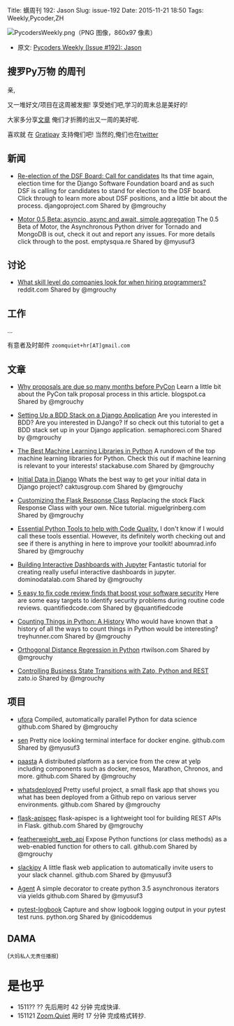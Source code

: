 Title: 蠎周刊 192: Jason
Slug: issue-192
Date: 2015-11-21 18:50
Tags: Weekly,Pycoder,ZH


![PycodersWeekly.png（PNG 图像，860x97 像素）](http://zoomq.qiniucdn.com/logos/PycodersWeekly.png?imageView2/2/w/360)



- 原文: [Pycoders Weekly (Issue #192): Jason](http://us4.campaign-archive2.com/?u=9735795484d2e4c204da82a29&id=e590684bd0)


## 搜罗Py万物 的周刊

亲,


又一堆好文/项目在这周被发掘!
享受她们吧,学习的周末总是美好的!

大家多分享[文章](http://pycoders.com/submissions/)
俺们才折腾的出又一周的美好呢.

喜欢就
在 [Gratipay](https://www.gratipay.com/PycodersWeekly)
支持俺们吧!
当然的,俺们也在[twitter](http://www.twitter.com/pycoders)


## 新闻



- [Re-election of the DSF Board: Call for candidates](https://www.djangoproject.com/weblog/2015/nov/12/re-election-dsf-board-call-candidates/)
Its that time again, election time for the Django Software Foundation board and as such DSF is calling for candidates to stand for election to the DSF board. Click through to learn more about DSF positions, and a little bit about the process.
djangoproject.com
Shared by @mgrouchy
 

- [Motor 0.5 Beta: asyncio, async and await, simple aggregation](https://emptysqua.re/blog/motor-0-5-beta-asyncio-async-await/)
The 0.5 Beta of Motor, the Asynchronous Python driver for Tornado and MongoDB is out, check it out and report any issues. For more details click through to the post.
emptysqua.re
Shared by @myusuf3

## 讨论

- [What skill level do companies look for when hiring programmers?](https://www.reddit.com/r/Python/comments/3s9zvl/what_skill_level_do_companies_look_for_when/)
reddit.com
Shared by @mgrouchy
 


## 工作

...

有意者及时邮件 `zoomquiet+hr[AT]gmail.com`


## 文章


- [Why proposals are due so many months before PyCon](http://pycon.blogspot.ca/2015/11/why-proposals-are-due-so-many-months.html)
Learn a little bit about the PyCon talk proposal process in this article.
blogspot.ca
Shared by @mgrouchy

- [Setting Up a BDD Stack on a Django Application](https://semaphoreci.com/community/tutorials/setting-up-a-bdd-stack-on-a-django-application)
Are you interested in BDD? Are you interested in DJango? If so check out this tutorial to get a BDD stack set up in your Django application.
semaphoreci.com
Shared by @mgrouchy
 

- [The Best Machine Learning Libraries in Python](http://stackabuse.com/the-best-machine-learning-libraries-in-python/)
A rundown of the top machine learning libraries for Python. Check this out if machine learning is relevant to your interests!
stackabuse.com
Shared by @mgrouchy


- [Initial Data in Django](https://www.caktusgroup.com/blog/2015/11/10/initial-data-django/)
Whats the best way to get your initial data in Django project?
caktusgroup.com
Shared by @mgrouchy
 

- [Customizing the Flask Response Class](http://blog.miguelgrinberg.com/post/customizing-the-flask-response-class)
Replacing the stock Flack Response Class with your own. Nice tutorial.
miguelgrinberg.com
Shared by @mgrouchy
 

- [Essential Python Tools to help with Code Quality.](http://aboumrad.info/essential-python-tools-quality.html)
I don't know if I would call these tools essential. However, its definitely worth checking out and see if there is anything in here to improve your toolkit!
aboumrad.info
Shared by @mgrouchy
 

- [Building Interactive Dashboards with Jupyter](http://blog.dominodatalab.com/interactive-dashboards-in-jupyter/)
Fantastic tutorial for creating really useful interactive dashboards in jupyter.
dominodatalab.com
Shared by @mgrouchy
 

- [5 easy to fix code review finds that boost your software security](https://www.quantifiedcode.com/blog/5-easy-to-fix-code-review-finds-that-boost-your-software-security)
Here are some easy targets to identify security problems during routine code reviews.
quantifiedcode.com
Shared by @quantifiedcode
 

- [Counting Things in Python: A History](http://treyhunner.com/2015/11/counting-things-in-python/)
Who would have known that a history of all the ways to count things in Python would be interesting?
treyhunner.com
Shared by @mgrouchy
  

- [Orthogonal Distance Regression in Python](http://blog.rtwilson.com/orthogonal-distance-regression-in-python/) 
rtwilson.com
Shared by @mgrouchy
  

- [Controlling Business State Transitions with Zato, Python and REST](https://zato.io/blog/posts/bst-intro.html)
zato.io
Shared by @mgrouchy
 

 
## 项目


- [ufora](https://github.com/ufora/ufora)
Compiled, automatically parallel Python for data science
github.com
Shared by @mgrouchy
 

- [sen](https://github.com/TomasTomecek/sen)
Pretty nice looking terminal interface for docker engine.
github.com
Shared by @myusuf3
 

- [paasta](https://github.com/Yelp/paasta)
A distributed platform as a service from the crew at yelp including components such as docker, mesos, Marathon, Chronos, and more.
github.com
Shared by @mgrouchy
 

- [whatsdeployed](https://github.com/peterbe/whatsdeployed)
Pretty useful project, a small flask app that shows you what has been deployed from a Github repo on various server environments.
github.com
Shared by @mgrouchy
 

- [flask-apispec](https://github.com/jmcarp/flask-apispec)
flask-apispec is a lightweight tool for building REST APIs in Flask.
github.com
Shared by @mgrouchy
 

- [featherweight_web_api](https://github.com/ianozsvald/featherweight_web_api)
Expose Python functions (or class methods) as a web-enabled function for others to call.
github.com
Shared by @mgrouchy
 

- [slackipy](https://github.com/avinassh/slackipy)
A little flask web application to automatically invite users to your slack channel.
github.com
Shared by @myusuf3
 

- [Agent](https://github.com/chrisseto/Agent)
A simple decorator to create python 3.5 asynchronous iterators via yields
github.com
Shared by @myusuf3
 

- [pytest-logbook](https://pypi.python.org/pypi/pytest-logbook)
Capture and show logbook logging output in your pytest test runs.
python.org
Shared by @nicoddemus

## DAMA
(`大妈私人无责任播报`)

# 是也乎

- 1511?? ?? 先后用时 42 分钟 完成快译.
- 151121 [Zoom.Quiet](http://zoomquiet.org/) 用时 17 分钟 完成格式转抄.
